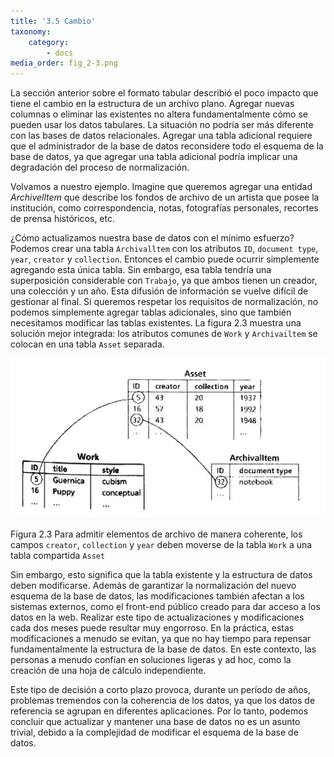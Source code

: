 ```yaml
---
title: '3.5 Cambio'
taxonomy:
    category:
        - docs
media_order: fig_2-3.png
---
```


La sección anterior sobre el formato tabular describió el poco impacto que tiene el cambio en la estructura de un archivo plano. Agregar nuevas columnas o eliminar las existentes no altera fundamentalmente cómo se pueden usar los datos tabulares. La situación no podría ser más diferente con las bases de datos relacionales. Agregar una tabla adicional requiere que el administrador de la base de datos reconsidere todo el esquema de la base de datos, ya que agregar una tabla adicional podría implicar una degradación del proceso de normalización.

Volvamos a nuestro ejemplo. Imagine que queremos agregar una entidad <var>Archivelltem</var> que describe los fondos de archivo de un artista que posee la institución, como correspondencia, notas, fotografías personales, recortes de prensa históricos, etc.

¿Cómo actualizamos nuestra base de datos con el mínimo esfuerzo? Podemos crear una tabla `Archivalltem` con los atributos `ID`, `document type`, `year`, `creator` y `collection`.  Entonces el cambio puede ocurrir simplemente agregando esta única tabla. Sin embargo, esa tabla tendría una superposición considerable con `Trabajo`, ya que ambos tienen un creador, una colección y un año. Esta difusión de información se vuelve difícil de gestionar al final. Si queremos respetar los requisitos de normalización, no podemos simplemente agregar tablas adicionales, sino que también necesitamos modificar las tablas existentes.
La figura 2.3 muestra una solución mejor integrada: los atributos comunes de `Work` y `Archivailtem` se colocan en una tabla `Asset` separada.

![](fig_2-3.png)

Figura 2.3 Para admitir elementos de archivo de manera coherente, los campos `creator`, `collection` y `year` deben moverse de la tabla `Work` a una tabla compartida `Asset`

Sin embargo, esto significa que la tabla existente y la estructura de datos deben modificarse. Además de garantizar la normalización del nuevo esquema de la base de datos, las modificaciones también afectan a los sistemas externos, como el front-end público creado para dar acceso a los datos en la web.
Realizar este tipo de actualizaciones y modificaciones cada dos meses puede resultar muy engorroso. 
En la práctica, estas modificaciones a menudo se evitan, ya que no hay tiempo para repensar fundamentalmente la estructura de la base de datos. En este contexto, las personas a menudo confían en soluciones ligeras y ad hoc, como la creación de una hoja de cálculo independiente.

Este tipo de decisión a corto plazo provoca, durante un período de años, problemas tremendos con la coherencia de los datos, ya que los datos de referencia se agrupan en diferentes aplicaciones. Por lo tanto, podemos concluir que actualizar y mantener una base de datos no es un asunto trivial, debido a la complejidad de modificar el esquema de la base de datos.
